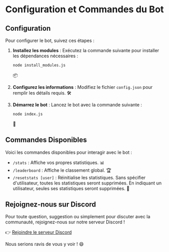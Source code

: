 # Configuration et Commandes du Bot

## Configuration

Pour configurer le bot, suivez ces étapes :

1. **Installez les modules** : Exécutez la commande suivante pour installer les dépendances nécessaires :
    ```bash
    node install_modules.js
    ```
    📦

2. **Configurez les informations** : Modifiez le fichier `config.json`  pour remplir les détails requis. 
    🛠️

3. **Démarrez le bot** : Lancez le bot avec la commande suivante :
    ```bash
    node index.js
    ```
    🚀

## Commandes Disponibles

Voici les commandes disponibles pour interagir avec le bot :

- `/stats` : Affiche vos propres statistiques. 📊
- `/leaderboard` : Affiche le classement global. 🏆
- `/resetstats [user]` : Réinitialise les statistiques. Sans spécifier d'utilisateur, toutes les statistiques seront supprimées. En indiquant un utilisateur, seules ses statistiques seront supprimées. 🔄

## Rejoignez-nous sur Discord

Pour toute question, suggestion ou simplement pour discuter avec la communauté, rejoignez-nous sur notre serveur Discord !

👉 [Rejoindre le serveur Discord](https://discord.gg/zykD35HXmH)

Nous serions ravis de vous y voir ! 😄
